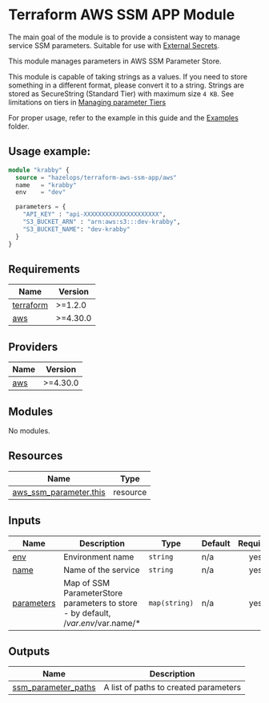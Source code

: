 # Terraform AWS SSM APP Module

The main goal of the module is to provide a consistent way to manage service SSM parameters. Suitable for use with [External Secrets](https://external-secrets.io/latest/).


This module manages parameters in AWS SSM Parameter Store.

This module is capable of taking strings as a values. If you need to store something in a different format, please convert it to a string. 
Strings are stored as SecureString (Standard Tier) with maximum size `4 KB`. 
See limitations on tiers in [Managing parameter Tiers](https://docs.aws.amazon.com/systems-manager/latest/userguide/sysman-paramstore-su-create.html)

For proper usage, refer to the example in this guide and the [Examples](./examples) folder.

## Usage example:

```terraform
module "krabby" {
  source = "hazelops/terraform-aws-ssm-app/aws"
  name   = "krabby"
  env    = "dev"

  parameters = {
    "API_KEY" : "api-XXXXXXXXXXXXXXXXXXXXX",
    "S3_BUCKET_ARN" : "arn:aws:s3:::dev-krabby",
    "S3_BUCKET_NAME": "dev-krabby"
  }
}
```



<!-- BEGIN_TF_DOCS -->
## Requirements

| Name | Version |
|------|---------|
| <a name="requirement_terraform"></a> [terraform](#requirement\_terraform) | >=1.2.0 |
| <a name="requirement_aws"></a> [aws](#requirement\_aws) | >=4.30.0 |

## Providers

| Name | Version |
|------|---------|
| <a name="provider_aws"></a> [aws](#provider\_aws) | >=4.30.0 |

## Modules

No modules.

## Resources

| Name | Type |
|------|------|
| [aws_ssm_parameter.this](https://registry.terraform.io/providers/hashicorp/aws/latest/docs/resources/ssm_parameter) | resource |

## Inputs

| Name | Description | Type | Default | Required |
|------|-------------|------|---------|:--------:|
| <a name="input_env"></a> [env](#input\_env) | Environment name | `string` | n/a | yes |
| <a name="input_name"></a> [name](#input\_name) | Name of the service | `string` | n/a | yes |
| <a name="input_parameters"></a> [parameters](#input\_parameters) | Map of SSM ParameterStore parameters to store - by default, /$var.env/$var.name/* | `map(string)` | n/a | yes |

## Outputs

| Name | Description |
|------|-------------|
| <a name="output_ssm_parameter_paths"></a> [ssm\_parameter\_paths](#output\_ssm\_parameter\_paths) | A list of paths to created parameters |
<!-- END_TF_DOCS -->